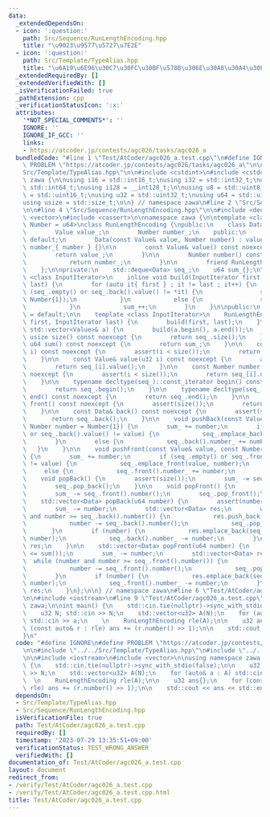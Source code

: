 ```yaml
---
data:
  _extendedDependsOn:
  - icon: ':question:'
    path: Src/Sequence/RunLengthEncoding.hpp
    title: "\u9023\u9577\u5727\u7E2E"
  - icon: ':question:'
    path: Src/Template/TypeAlias.hpp
    title: "\u6A19\u6E96\u30C7\u30FC\u30BF\u578B\u306E\u30A8\u30A4\u30EA\u30A2\u30B9"
  _extendedRequiredBy: []
  _extendedVerifiedWith: []
  _isVerificationFailed: true
  _pathExtension: cpp
  _verificationStatusIcon: ':x:'
  attributes:
    '*NOT_SPECIAL_COMMENTS*': ''
    IGNORE: ''
    IGNORE_IF_GCC: ''
    links:
    - https://atcoder.jp/contests/agc026/tasks/agc026_a
  bundledCode: "#line 1 \"Test/AtCoder/agc026_a.test.cpp\"\n#define IGNORE\n#define\
    \ PROBLEM \"https://atcoder.jp/contests/agc026/tasks/agc026_a\"\n\n#line 2 \"\
    Src/Template/TypeAlias.hpp\"\n\n#include <cstdint>\n#include <cstddef>\n\nnamespace\
    \ zawa {\n\nusing i16 = std::int16_t;\nusing i32 = std::int32_t;\nusing i64 =\
    \ std::int64_t;\nusing i128 = __int128_t;\n\nusing u8 = std::uint8_t;\nusing u16\
    \ = std::uint16_t;\nusing u32 = std::uint32_t;\nusing u64 = std::uint64_t;\n\n\
    using usize = std::size_t;\n\n} // namespace zawa\n#line 2 \"Src/Sequence/RunLengthEncoding.hpp\"\
    \n\n#line 4 \"Src/Sequence/RunLengthEncoding.hpp\"\n\n#include <deque>\n#include\
    \ <vector>\n#include <cassert>\n\nnamespace zawa {\n\ntemplate <class Value, class\
    \ Number = u64>\nclass RunLengthEncoding {\npublic:\n    class Data {\n    private:\n\
    \        Value value_;\n        Number number_;\n    public:\n        Data() =\
    \ default;\n        Data(const Value& value, Number number) : value_{ value },\
    \ number_{ number } {}\n\n        const Value& value() const noexcept {\n    \
    \        return value_;\n        }\n\n        Number number() const noexcept {\n\
    \            return number_;\n        }\n\n        friend RunLengthEncoding;\n\
    \    };\n\nprivate:\n    std::deque<Data> seq_;\n    u64 sum_{};\n\n    template\
    \ <class InputIterator>\n    inline void build(InputIterator first, InputIterator\
    \ last) {\n        for (auto it{ first } ; it != last ; it++) {\n            if\
    \ (seq_.empty() or seq_.back().value() != *it) {\n                seq_.emplace_back(*it,\
    \ Number{1});\n            }\n            else {\n                seq_.back().number_++;\n\
    \            }\n            sum_++;\n        }\n    }\n\npublic:\n    RunLengthEncoding()\
    \ = default;\n\n    template <class InputIterator>\n    RunLengthEncoding(InputIterator\
    \ first, InputIterator last) {\n        build(first, last);\n    }\n\n    RunLengthEncoding(const\
    \ std::vector<Value>& a) {\n        build(a.begin(), a.end());\n    }\n\n    constexpr\
    \ usize size() const noexcept {\n        return seq_.size();\n    }\n\n    constexpr\
    \ u64 sum() const noexcept {\n        return sum_;\n    }\n\n    const Data& operator[](u32\
    \ i) const noexcept {\n        assert(i < size());\n        return seq_[i];\n\
    \    }\n\n    const Value& value(u32 i) const noexcept {\n        assert(i < size());\n\
    \        return seq_[i].value();\n    }\n\n    const Number number(u32 i) const\
    \ noexcept {\n        assert(i < size());\n        return seq_[i].number();\n\
    \    }\n\n    typename decltype(seq_)::const_iterator begin() const noexcept {\n\
    \        return seq_.begin();\n    }\n\n    typename decltype(seq_)::const_iterator\
    \ end() const noexcept {\n        return seq_.end();\n    }\n\n    const Data&\
    \ front() const noexcept {\n        assert(size());\n        return seq_.front();\n\
    \    }\n\n    const Data& back() const noexcept {\n        assert(size());\n \
    \       return seq_.back();\n    }\n\n    void pushBack(const Value& value, const\
    \ Number number = Number{1}) {\n        sum_ += number;\n        if (seq_.empty()\
    \ or seq_.back().value() != value) {\n            seq_.emplace_back(value, number);\n\
    \        }\n        else {\n            seq_.back().number_ += number;\n     \
    \   }\n    }\n\n    void pushFront(const Value& value, const Number number = Number{1})\
    \ {\n        sum_ += number;\n        if (seq_.empty() or seq_.front().value()\
    \ != value) {\n            seq_.emplace_front(value, number);\n        }\n   \
    \     else {\n            seq_.front().number_ += number;\n        }\n    }\n\n\
    \    void popBack() {\n        assert(size());\n        sum_ -= seq_.back().number();\n\
    \        seq_.pop_back();\n    }\n\n    void popFront() {\n        assert(size());\n\
    \        sum_ -= seq_.front().number();\n        seq_.pop_front();\n    }\n\n\
    \    std::vector<Data> popBack(u64 number) {\n        assert(number <= sum());\n\
    \        sum_ -= number;\n        std::vector<Data> res;\n        while (number\
    \ and number >= seq_.back().number()) {\n            res.push_back(seq_.back());\n\
    \            number -= seq_.back().number();\n            seq_.pop_back();\n \
    \       }\n        if (number) {\n            res.emplace_back(seq_.back().value(),\
    \ number);\n            seq_.back().number_ -= number;\n        }\n        return\
    \ res;\n    }\n\n    std::vector<Data> popFront(u64 number) {\n        assert(number\
    \ <= sum());\n        sum_ -= number;\n        std::vector<Data> res;\n      \
    \  while (number and number >= seq_.front().number()) {\n            res.push_back(seq_.front());\n\
    \            number -= seq_.front().number();\n            seq_.pop_front();\n\
    \        }\n        if (number) {\n            res.emplace_back(seq_.front().value(),\
    \ number);\n            seq_.front().number_ -= number;\n        }\n        return\
    \ res;\n    }\n};\n\n} // namespace zawa\n#line 6 \"Test/AtCoder/agc026_a.test.cpp\"\
    \n\n#include <iostream>\n#line 9 \"Test/AtCoder/agc026_a.test.cpp\"\n\nusing namespace\
    \ zawa;\n\nint main() {\n    std::cin.tie(nullptr)->sync_with_stdio(false);\n\n\
    \    u32 N; std::cin >> N;\n    std::vector<u32> A(N);\n    for (auto& a : A)\
    \ std::cin >> a;\n    \n    RunLengthEncoding rle(A);\n\n    u32 ans{};\n    for\
    \ (const auto& r : rle) ans += (r.number() >> 1);\n\n    std::cout << ans << std::endl;\n\
    }\n"
  code: "#define IGNORE\n#define PROBLEM \"https://atcoder.jp/contests/agc026/tasks/agc026_a\"\
    \n\n#include \"../../Src/Template/TypeAlias.hpp\"\n#include \"../../Src/Sequence/RunLengthEncoding.hpp\"\
    \n\n#include <iostream>\n#include <vector>\n\nusing namespace zawa;\n\nint main()\
    \ {\n    std::cin.tie(nullptr)->sync_with_stdio(false);\n\n    u32 N; std::cin\
    \ >> N;\n    std::vector<u32> A(N);\n    for (auto& a : A) std::cin >> a;\n  \
    \  \n    RunLengthEncoding rle(A);\n\n    u32 ans{};\n    for (const auto& r :\
    \ rle) ans += (r.number() >> 1);\n\n    std::cout << ans << std::endl;\n}\n"
  dependsOn:
  - Src/Template/TypeAlias.hpp
  - Src/Sequence/RunLengthEncoding.hpp
  isVerificationFile: true
  path: Test/AtCoder/agc026_a.test.cpp
  requiredBy: []
  timestamp: '2023-07-29 13:35:51+09:00'
  verificationStatus: TEST_WRONG_ANSWER
  verifiedWith: []
documentation_of: Test/AtCoder/agc026_a.test.cpp
layout: document
redirect_from:
- /verify/Test/AtCoder/agc026_a.test.cpp
- /verify/Test/AtCoder/agc026_a.test.cpp.html
title: Test/AtCoder/agc026_a.test.cpp
---
```


